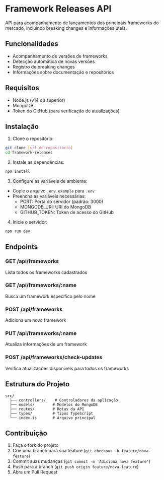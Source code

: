 # Framework Releases API

API para acompanhamento de lançamentos dos principais frameworks do mercado, incluindo breaking changes e informações úteis.

## Funcionalidades

- Acompanhamento de versões de frameworks
- Detecção automática de novas versões
- Registro de breaking changes
- Informações sobre documentação e repositórios

## Requisitos

- Node.js (v14 ou superior)
- MongoDB
- Token do GitHub (para verificação de atualizações)

## Instalação

1. Clone o repositório:
```bash
git clone [url-do-repositorio]
cd framework-releases
```

2. Instale as dependências:
```bash
npm install
```

3. Configure as variáveis de ambiente:
- Copie o arquivo `.env.example` para `.env`
- Preencha as variáveis necessárias:
  - PORT: Porta do servidor (padrão: 3000)
  - MONGODB_URI: URI do MongoDB
  - GITHUB_TOKEN: Token de acesso do GitHub

4. Inicie o servidor:
```bash
npm run dev
```

## Endpoints

### GET /api/frameworks
Lista todos os frameworks cadastrados

### GET /api/frameworks/:name
Busca um framework específico pelo nome

### POST /api/frameworks
Adiciona um novo framework

### PUT /api/frameworks/:name
Atualiza informações de um framework

### POST /api/frameworks/check-updates
Verifica atualizações disponíveis para todos os frameworks

## Estrutura do Projeto

```
src/
  ├── controllers/    # Controladores da aplicação
  ├── models/        # Modelos do MongoDB
  ├── routes/        # Rotas da API
  ├── types/         # Tipos TypeScript
  └── index.ts       # Arquivo principal
```

## Contribuição

1. Faça o fork do projeto
2. Crie uma branch para sua feature (`git checkout -b feature/nova-feature`)
3. Commit suas mudanças (`git commit -m 'Adiciona nova feature'`)
4. Push para a branch (`git push origin feature/nova-feature`)
5. Abra um Pull Request 